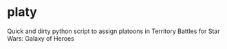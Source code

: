 # platy
Quick and dirty python script to assign platoons in Territory Battles for Star Wars: Galaxy of Heroes

